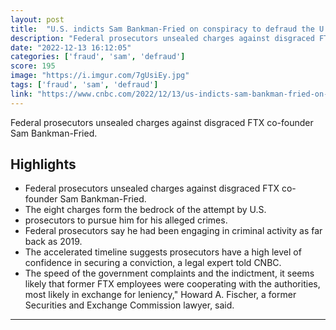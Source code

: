 ```yaml
---
layout: post
title:  "U.S. indicts Sam Bankman-Fried on conspiracy to defraud the U.S., wire fraud, securities fraud, and money laundering"
description: "Federal prosecutors unsealed charges against disgraced FTX co-founder Sam Bankman-Fried."
date: "2022-12-13 16:12:05"
categories: ['fraud', 'sam', 'defraud']
score: 195
image: "https://i.imgur.com/7gUsiEy.jpg"
tags: ['fraud', 'sam', 'defraud']
link: "https://www.cnbc.com/2022/12/13/us-indicts-sam-bankman-fried-on-conspiracy-to-defraud-the-us-wire-fraud-securities-fraud-and-money-laundering.html"
---
```


Federal prosecutors unsealed charges against disgraced FTX co-founder Sam Bankman-Fried.

## Highlights

- Federal prosecutors unsealed charges against disgraced FTX co-founder Sam Bankman-Fried.
- The eight charges form the bedrock of the attempt by U.S.
- prosecutors to pursue him for his alleged crimes.
- Federal prosecutors say he had been engaging in criminal activity as far back as 2019.
- The accelerated timeline suggests prosecutors have a high level of confidence in securing a conviction, a legal expert told CNBC.
- The speed of the government complaints and the indictment, it seems likely that former FTX employees were cooperating with the authorities, most likely in exchange for leniency," Howard A. Fischer, a former Securities and Exchange Commission lawyer, said.

---

